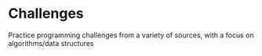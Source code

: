 # Challenges
Practice programming challenges from a variety of sources, with a focus on algorithms/data structures

